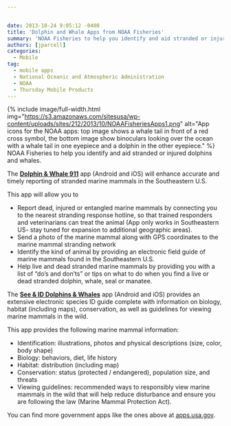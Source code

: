 ```yaml
---


date: 2013-10-24 9:05:12 -0400
title: 'Dolphin and Whale Apps from NOAA Fisheries'
summary: 'NOAA Fisheries to help you identify and aid stranded or injured'
authors: [jparcell]
categories:
  - Mobile
tag:
  - mobile apps
  - National Oceanic and Atmospheric Administration
  - NOAA
  - Thursday Mobile Products
---
```


{% include image/full-width.html img="https://s3.amazonaws.com/sitesusa/wp-content/uploads/sites/212/2013/10/NOAAFisheriesApps1.png" alt="App icons for the NOAA apps: top image shows a whale tail in front of a red cross symbol, the bottom image show binoculars looking over the ocean with a whale tail in one eyepiece and a dolphin in the other eyepiece." %}
NOAA Fisheries to help you identify and aid stranded or injured dolphins and whales.

The **[Dolphin & Whale 911](http://sero.nmfs.noaa.gov/protected_resources/outreach_and_education/mm_apps/index.html)** app (Android and iOS) will enhance accurate and timely reporting of stranded marine mammals in the Southeastern U.S.

This app will allow you to

  * Report dead, injured or entangled marine mammals by connecting you to the nearest stranding response hotline, so that trained responders and veterinarians can treat the animal (App only works in Southeastern US- stay tuned for expansion to additional geographic areas).
  * Send a photo of the marine mammal along with GPS coordinates to the marine mammal stranding network
  * Identify the kind of animal by providing an electronic field guide of marine mammals found in the Southeastern U.S.
  * Help live and dead stranded marine mammals by providing you with a list of “do’s and don’ts” or tips on what to do when you find a live or dead stranded dolphin, whale, seal or manatee.

The **[See & ID Dolphins & Whales](http://sero.nmfs.noaa.gov/protected_resources/outreach_and_education/mm_apps/index.html)** app (Android and iOS) provides an extensive electronic species ID guide complete with information on biology, habitat (including maps), conservation, as well as guidelines for viewing marine mammals in the wild.

This app provides the following marine mammal information:

  * Identification: illustrations, photos and physical descriptions (size, color, body shape)
  * Biology: behaviors, diet, life history
  * Habitat: distribution (including map)
  * Conservation: status (protected / endangered), population size, and threats
  * Viewing guidelines: recommended ways to responsibly view marine mammals in the wild that will help reduce disturbance and ensure you are following the law (Marine Mammal Protection Act).

You can find more government apps like the ones above at [apps.usa.gov](http://apps.usa.gov).